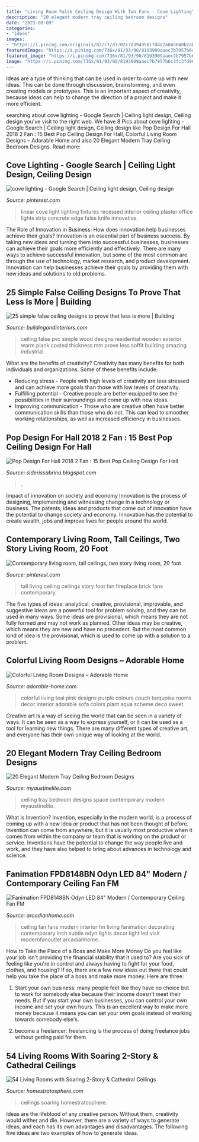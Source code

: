 ```yaml
---
title: "Living Room False Ceiling Design With Two Fans - Cove Lighting"
description: "20 elegant modern tray ceiling bedroom designs"
date: "2023-08-09"
categories:
- "ideas"
images:
- "https://i.pinimg.com/originals/02/c7/d3/02c7d39495817d4a2a045040b2abff60.jpg"
featuredImage: "https://i.pinimg.com/736x/81/93/90/8193909aaec7b7957b6c3fc3fd960c57.jpg"
featured_image: "https://i.pinimg.com/736x/81/93/90/8193909aaec7b7957b6c3fc3fd960c57.jpg"
image: "https://i.pinimg.com/736x/81/93/90/8193909aaec7b7957b6c3fc3fd960c57.jpg"
---
```



Ideas are a type of thinking that can be used in order to come up with new ideas. This can be done through discussion, brainstorming, and even creating models or prototypes. This is an important aspect of creativity, because ideas can help to change the direction of a project and make it more efficient.

	

		
searching about cove lighting - Google Search | Ceiling light design, Ceiling design you've visit to the right web. We have 8 Pics about cove lighting - Google Search | Ceiling light design, Ceiling design like Pop Design For Hall 2018 2 Fan : 15 Best Pop Ceiling Design For Hall, Colorful Living Room Designs – Adorable Home and also 20 Elegant Modern Tray Ceiling Bedroom Designs. Read more:
		
    
## Cove Lighting - Google Search | Ceiling Light Design, Ceiling Design

<img loading=lazy src="https://i.pinimg.com/originals/02/c7/d3/02c7d39495817d4a2a045040b2abff60.jpg" onerror="this.onerror=null;this.src='https://tse1.mm.bing.net/th?id=OIP.cyfJeLrNuIe_jK4eGU-tzQHaHa&amp;pid=15.1';" alt="cove lighting - Google Search | Ceiling light design, Ceiling design">

_Source: pinterest.com_

>linear cove light lighting fixtures recessed interior ceiling plaster office lights strip concrete edge false knife innovative. 

	

The Role of Innovation in Business: How does innovation help businesses achieve their goals?
Innovation is an essential part of business success. By taking new ideas and turning them into successful businesses, businesses can achieve their goals more efficiently and effectively. There are many ways to achieve successful innovation, but some of the most common are through the use of technology, market research, and product development. Innovation can help businesses achieve their goals by providing them with new ideas and solutions to old problems.

    
## 25 Simple False Ceiling Designs To Prove That Less Is More | Building

<img loading=lazy src="https://buildingandinteriors.com/wp-content/uploads/2020/11/novero-homes.jpg" onerror="this.onerror=null;this.src='https://tse4.mm.bing.net/th?id=OIP.IMwesDIQm-AKjPKpX_vqwQHaLG&amp;pid=15.1';" alt="25 simple false ceiling designs to prove that less is more | Building">

_Source: buildingandinteriors.com_

>ceiling false pvc simple wood designs residential wooden exterior warm plank coated thickness mm prove less soffit building amazing industrial. 

	

What are the benefits of creativity?
Creativity has many benefits for both individuals and organizations. Some of these benefits include: 
- Reducing stress - People with high levels of creativity are less stressed and can achieve more goals than those with low levels of creativity. 
- Fulfilling potential - Creative people are better equipped to see the possibilities in their surroundings and come up with new ideas. 
- Improving communication - Those who are creative often have better communication skills than those who do not. This can lead to smoother working relationships, as well as increased efficiency in businesses.

    
## Pop Design For Hall 2018 2 Fan : 15 Best Pop Ceiling Design For Hall

<img loading=lazy src="https://lh3.googleusercontent.com/proxy/G0w0wEYnIqzpircrUmzVbdZ3GOgOIUbt55bZlB2JUjgUPAllyjR0Ug0Mk6ToqG6TTY2Y4WgG008SBIQCEdKQznJq0A_GzfX2bNBH0KHk8GeF7N30XVhfvM6ZyeVp27OVtI1EBedT01j4PiBMZw=w1200-h630-p-k-no-nu" onerror="this.onerror=null;this.src='https://tse4.mm.bing.net/th?id=OIP.HVFzSSs39_UQSvQfAJPecgHaFJ&amp;pid=15.1';" alt="Pop Design For Hall 2018 2 Fan : 15 Best Pop Ceiling Design For Hall">

_Source: siderissabrina.blogspot.com_

>. 

	

Impact of innovation on society and economy
Innovation is the process of designing, implementing and witnessing change in a technology or business. The patents, ideas and products that come out of innovation have the potential to change society and economy. Innovation has the potential to create wealth, jobs and improve lives for people around the world.

    
## Contemporary Living Room, Tall Ceilings, Two Story Living Room, 20 Foot

<img loading=lazy src="https://i.pinimg.com/736x/81/93/90/8193909aaec7b7957b6c3fc3fd960c57.jpg" onerror="this.onerror=null;this.src='https://tse1.mm.bing.net/th?id=OIP.Xn9Glt6Ay9qUboQpXg6CwQHaKW&amp;pid=15.1';" alt="Contemporary living room, tall ceilings, two story living room, 20 foot">

_Source: pinterest.com_

>tall living ceiling ceilings story foot fan fireplace brick fans contemporary. 

	

The five types of ideas: analytical, creative, provisional, improvable, and suggestive
Ideas are a powerful tool for problem solving, and they can be used in many ways. Some ideas are provisional, which means they are not fully formed and may not work as planned. Other ideas may be creative, which means they are new and have no precedent. But the most common kind of idea is the provisional, which is used to come up with a solution to a problem.

    
## Colorful Living Room Designs – Adorable Home

<img loading=lazy src="https://adorable-home.com/wp-content/gallery/colorful-living-room-designs/colorful-living-room-designs-4.jpg" onerror="this.onerror=null;this.src='https://tse1.mm.bing.net/th?id=OIP.iSmGCO393Ek4TsQe1EajCwHaKg&amp;pid=15.1';" alt="Colorful Living Room Designs – Adorable Home">

_Source: adorable-home.com_

>colorful living teal pink designs purple colours couch turquoise rooms decor interior adorable sofa colors plant aqua scheme deco sweet. 

	

Creative art is a way of seeing the world that can be seen in a variety of ways. It can be seen as a way to express yourself, or it can be used as a tool for learning new things. There are many different types of creative art, and everyone has their own unique way of looking at the world.

    
## 20 Elegant Modern Tray Ceiling Bedroom Designs

<img loading=lazy src="http://www.myaustinelite.com/wp-content/uploads/2015/01/contemporary-tray-ceiling-bedroom-for-small-space.jpg" onerror="this.onerror=null;this.src='https://tse1.mm.bing.net/th?id=OIP.YEcx22xm8XCZf9Q-C7HZqQHaFj&amp;pid=15.1';" alt="20 Elegant Modern Tray Ceiling Bedroom Designs">

_Source: myaustinelite.com_

>ceiling tray bedroom designs space contemporary modern myaustinelite. 

	

What is Invention?
Invention, especially in the modern world, is a process of coming up with a new idea or product that has not been thought of before. Invention can come from anywhere, but it is usually most productive when it comes from within the company or team that is working on the product or service. Inventions have the potential to change the way people live and work, and they have also helped to bring about advances in technology and science.

    
## Fanimation FPD8148BN Odyn LED 84&quot; Modern / Contemporary Ceiling Fan FM

<img loading=lazy src="http://images.arcadianhome.com/FPD8/FM-FPD8148BN_4.jpg" onerror="this.onerror=null;this.src='https://tse3.mm.bing.net/th?id=OIP.8wxgAxpQRCmwq_aCdMtFZgHaKf&amp;pid=15.1';" alt="Fanimation FPD8148BN Odyn LED 84&quot; Modern / Contemporary Ceiling Fan FM">

_Source: arcadianhome.com_

>ceiling fan fans modern interior fm living fanimation decorating contemporary inch subtle odyn lights decor light led visit modernfanoutlet arcadianhome. 

	

How to Take the Place of a Boss and Make More Money
Do you feel like your job isn't providing the financial stability that it used to? Are you sick of feeling like you're in control and always having to fight for your food, clothes, and housing? If so, there are a few new ideas out there that could help you take the place of a boss and make more money. Here are three:
1. Start your own business: many people feel like they have no choice but to work for somebody else because their income doesn't meet their needs. But if you start your own businesses, you can control your own income and set your own hours. This is an excellent way to make more money because it means you can set your own goals instead of working towards somebody else's.

2. become a freelancer: freelancing is the process of doing freelance jobs without getting paid for them.

    
## 54 Living Rooms With Soaring 2-Story &amp; Cathedral Ceilings

<img loading=lazy src="http://s3.amazonaws.com/homestratosphere/wp-content/uploads/2014/09/shutterstock_22041568.jpg" onerror="this.onerror=null;this.src='https://tse2.mm.bing.net/th?id=OIP.J-o1Wm0FADce4Q_KL9QKggHaE8&amp;pid=15.1';" alt="54 Living Rooms with Soaring 2-Story &amp; Cathedral Ceilings">

_Source: homestratosphere.com_

>ceilings soaring homestratosphere. 

	

Ideas are the lifeblood of any creative person. Without them, creativity would wither and die. However, there are a variety of ways to generate ideas, and each has its own advantages and disadvantages. The following five ideas are two examples of how to generate ideas.

